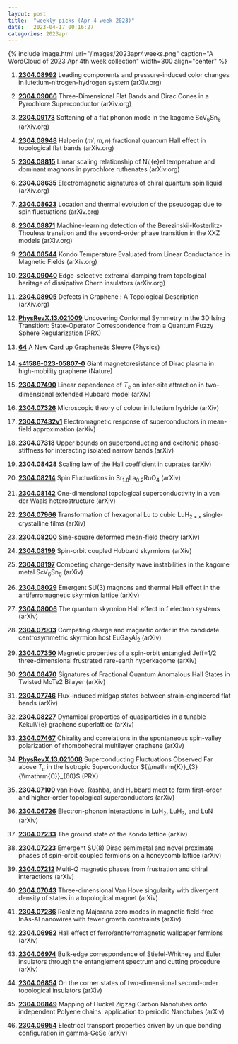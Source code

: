 ```yaml
---
layout: post
title:  "weekly picks (Apr 4 week 2023)"
date:   2023-04-17 00:16:27
categories: 2023apr
---
```



{% include image.html url="/images/2023apr4weeks.png" caption="A WordCloud of 2023 Apr 4th week collection" width=300 align="center" %}



1. **[2304.08992](http://arxiv.org/abs/2304.08992)** Leading components and pressure-induced color changes in lutetium-nitrogen-hydrogen system (arXiv.org)

1. **[2304.09066](http://arxiv.org/abs/2304.09066)** Three-Dimensional Flat Bands and Dirac Cones in a Pyrochlore Superconductor (arXiv.org)

1. **[2304.09173](http://arxiv.org/abs/2304.09173)** Softening of a flat phonon mode in the kagome ScV$_6$Sn$_6$ (arXiv.org)

1. **[2304.08948](http://arxiv.org/abs/2304.08948)** Halperin $(m',m,n)$ fractional quantum Hall effect in topological flat bands (arXiv.org)

1. **[2304.08815](http://arxiv.org/abs/2304.08815)** Linear scaling relationship of N\\'{e}el temperature and dominant magnons in pyrochlore ruthenates (arXiv.org)

1. **[2304.08635](http://arxiv.org/abs/2304.08635)** Electromagnetic signatures of chiral quantum spin liquid (arXiv.org)

1. **[2304.08623](http://arxiv.org/abs/2304.08623)** Location and thermal evolution of the pseudogap due to spin fluctuations (arXiv.org)

1. **[2304.08871](http://arxiv.org/abs/2304.08871)** Machine-learning detection of the Berezinskii-Kosterlitz-Thouless transition and the second-order phase transition in the XXZ models (arXiv.org)

1. **[2304.08544](http://arxiv.org/abs/2304.08544)** Kondo Temperature Evaluated from Linear Conductance in Magnetic Fields (arXiv.org)

1. **[2304.09040](http://arxiv.org/abs/2304.09040)** Edge-selective extremal damping from topological heritage of dissipative Chern insulators (arXiv.org)

1. **[2304.08905](http://arxiv.org/abs/2304.08905)** Defects in Graphene : A Topological Description (arXiv.org)

1. **[PhysRevX.13.021009](https://link.aps.org/doi/10.1103/PhysRevX.13.021009)** Uncovering Conformal Symmetry in the 3D Ising Transition: State-Operator Correspondence from a Quantum Fuzzy Sphere Regularization (PRX)

1. **[64](https://physics.aps.org/articles/v16/64)** A New Card up Grapheneâs Sleeve (Physics)

1. **[s41586-023-05807-0](https://www.nature.com/articles/s41586-023-05807-0)** Giant magnetoresistance of Dirac plasma in high-mobility graphene (Nature)




1. **[2304.07490](http://arxiv.org/abs/2304.07490)** Linear dependence of $T_{c}$ on inter-site attraction in two-dimensional extended Hubbard model (arXiv)

1. **[2304.07326](http://arxiv.org/abs/2304.07326)** Microscopic theory of colour in lutetium hydride (arXiv)

1. **[2304.07432v1](https://arxiv.org/abs/2304.07432v1)** Electromagnetic response of superconductors in mean-field approximation (arXiv)

1. **[2304.07318](http://arxiv.org/abs/2304.07318)** Upper bounds on superconducting and excitonic phase-stiffness for interacting isolated narrow bands (arXiv)

1. **[2304.08428](http://arxiv.org/abs/2304.08428)** Scaling law of the Hall coefficient in cuprates (arXiv)

1. **[2304.08214](http://arxiv.org/abs/2304.08214)** Spin Fluctuations in Sr$_{1.8}$La$_{0.2}$RuO$_4$ (arXiv)

1. **[2304.08142](http://arxiv.org/abs/2304.08142)** One-dimensional topological superconductivity in a van der Waals heterostructure (arXiv)

1. **[2304.07966](http://arxiv.org/abs/2304.07966)** Transformation of hexagonal Lu to cubic LuH$_{2+x}$ single-crystalline films (arXiv)

1. **[2304.08200](http://arxiv.org/abs/2304.08200)** Sine-square deformed mean-field theory (arXiv)

1. **[2304.08199](http://arxiv.org/abs/2304.08199)** Spin-orbit coupled Hubbard skyrmions (arXiv)

1. **[2304.08197](http://arxiv.org/abs/2304.08197)** Competing charge-density wave instabilities in the kagome metal ScV$_6$Sn$_6$ (arXiv)

1. **[2304.08029](http://arxiv.org/abs/2304.08029)** Emergent SU(3) magnons and thermal Hall effect in the antiferromagnetic skyrmion lattice (arXiv)

1. **[2304.08006](http://arxiv.org/abs/2304.08006)** The quantum skyrmion Hall effect in f electron systems (arXiv)

1. **[2304.07903](http://arxiv.org/abs/2304.07903)** Competing charge and magnetic order in the candidate centrosymmetric skyrmion host EuGa$_2$Al$_2$ (arXiv)

1. **[2304.07350](http://arxiv.org/abs/2304.07350)** Magnetic properties of a spin-orbit entangled Jeff=1/2 three-dimensional frustrated rare-earth hyperkagome (arXiv)

1. **[2304.08470](http://arxiv.org/abs/2304.08470)** Signatures of Fractional Quantum Anomalous Hall States in Twisted MoTe2 Bilayer (arXiv)

1. **[2304.07746](http://arxiv.org/abs/2304.07746)** Flux-induced midgap states between strain-engineered flat bands (arXiv)

1. **[2304.08227](http://arxiv.org/abs/2304.08227)** Dynamical properties of quasiparticles in a tunable Kekul\\'{e} graphene superlattice (arXiv)

1. **[2304.07467](http://arxiv.org/abs/2304.07467)** Chirality and correlations in the spontaneous spin-valley polarization of rhombohedral multilayer graphene (arXiv)

1. **[PhysRevX.13.021008](https://link.aps.org/doi/10.1103/PhysRevX.13.021008)** Superconducting Fluctuations Observed Far above ${T}_{c}$ in the Isotropic Superconductor ${\\mathrm{K}}_{3}{\\mathrm{C}}_{60}$ (PRX)





1. **[2304.07100](http://arxiv.org/abs/2304.07100)** van Hove, Rashba, and Hubbard meet to form first-order and higher-order topological superconductors (arXiv)

1. **[2304.06726](http://arxiv.org/abs/2304.06726)** Electron-phonon interactions in LuH$_2$, LuH$_3$, and LuN (arXiv)

1. **[2304.07233](http://arxiv.org/abs/2304.07233)** The ground state of the Kondo lattice (arXiv)

1. **[2304.07223](http://arxiv.org/abs/2304.07223)** Emergent SU(8) Dirac semimetal and novel proximate phases of spin-orbit coupled fermions on a honeycomb lattice (arXiv)

1. **[2304.07212](http://arxiv.org/abs/2304.07212)** Multi-$Q$ magnetic phases from frustration and chiral interactions (arXiv)

1. **[2304.07043](http://arxiv.org/abs/2304.07043)** Three-dimensional Van Hove singularity with divergent density of states in a topological magnet (arXiv)

1. **[2304.07286](http://arxiv.org/abs/2304.07286)** Realizing Majorana zero modes in magnetic field-free InAs-Al nanowires with fewer growth constraints (arXiv)

1. **[2304.06982](http://arxiv.org/abs/2304.06982)** Hall effect of ferro/antiferromagnetic wallpaper fermions (arXiv)

1. **[2304.06974](http://arxiv.org/abs/2304.06974)** Bulk-edge correspondence of Stiefel-Whitney and Euler insulators through the entanglement spectrum and cutting procedure (arXiv)

1. **[2304.06854](http://arxiv.org/abs/2304.06854)** On the corner states of two-dimensional second-order topological insulators (arXiv)

1. **[2304.06849](http://arxiv.org/abs/2304.06849)** Mapping of Huckel Zigzag Carbon Nanotubes onto independent Polyene chains: application to periodic Nanotubes (arXiv)

1. **[2304.06954](http://arxiv.org/abs/2304.06954)** Electrical transport properties driven by unique bonding configuration in gamma-GeSe (arXiv)
